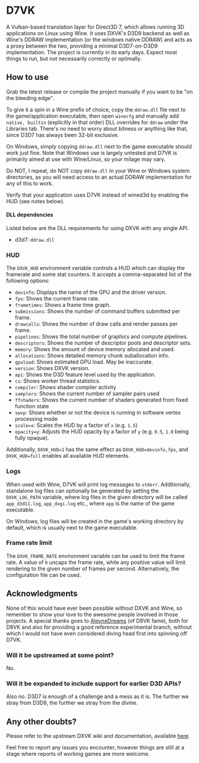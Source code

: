 # D7VK

A Vulkan-based translation layer for Direct3D 7, which allows running 3D applications on Linux using Wine. It uses DXVK's D3D9 backend as well as Wine's DDRAW implementation (or the windows native DDRAW) and acts as a proxy between the two, providing a minimal D3D7-on-D3D9 implementation. The project is currently in its early days. Expect most things to run, but not necessarily correctly or optimally.

## How to use
Grab the latest release or compile the project manually if you want to be "on the bleeding edge".

To give it a spin in a Wine prefix of choice, copy the `ddraw.dll` file next to the game/application executable, then open `winecfg` and manually add `native, builtin` (explicitly in that order) DLL overrides for `ddraw` under the Libraries tab. There's no need to worry about bitness or anything like that, since D3D7 has always been 32-bit exclusive.

On Windows, simply copying `ddraw.dll` next to the game executable should work just fine. Note that Windows use is largely untested and D7VK is primarily aimed at use with Wine/Linux, so your milage may vary.

Do NOT, I repeat, do NOT copy `ddraw.dll` in your Wine or Windows system directories, as you will need access to an actual DDRAW implementation for any of this to work.

Verify that your application uses D7VK instead of wined3d by enabling the HUD (see notes below).

#### DLL dependencies
Listed below are the DLL requirements for using DXVK with any single API.

- d3d7: `ddraw.dll`

### HUD
The `DXVK_HUD` environment variable controls a HUD which can display the framerate and some stat counters. It accepts a comma-separated list of the following options:
- `devinfo`: Displays the name of the GPU and the driver version.
- `fps`: Shows the current frame rate.
- `frametimes`: Shows a frame time graph.
- `submissions`: Shows the number of command buffers submitted per frame.
- `drawcalls`: Shows the number of draw calls and render passes per frame.
- `pipelines`: Shows the total number of graphics and compute pipelines.
- `descriptors`: Shows the number of descriptor pools and descriptor sets.
- `memory`: Shows the amount of device memory allocated and used.
- `allocations`: Shows detailed memory chunk suballocation info.
- `gpuload`: Shows estimated GPU load. May be inaccurate.
- `version`: Shows DXVK version.
- `api`: Shows the D3D feature level used by the application.
- `cs`: Shows worker thread statistics.
- `compiler`: Shows shader compiler activity
- `samplers`: Shows the current number of sampler pairs used
- `ffshaders`: Shows the current number of shaders generated from fixed function state
- `swvp`: Shows whether or not the device is running in software vertex processing mode
- `scale=x`: Scales the HUD by a factor of `x` (e.g. `1.5`)
- `opacity=y`: Adjusts the HUD opacity by a factor of `y` (e.g. `0.5`, `1.0` being fully opaque).

Additionally, `DXVK_HUD=1` has the same effect as `DXVK_HUD=devinfo,fps`, and `DXVK_HUD=full` enables all available HUD elements.

### Logs
When used with Wine, D7VK will print log messages to `stderr`. Additionally, standalone log files can optionally be generated by setting the `DXVK_LOG_PATH` variable, where log files in the given directory will be called `app_d3d11.log`, `app_dxgi.log` etc., where `app` is the name of the game executable.

On Windows, log files will be created in the game's working directory by default, which is usually next to the game executable.

### Frame rate limit
The `DXVK_FRAME_RATE` environment variable can be used to limit the frame rate. A value of `0` uncaps the frame rate, while any positive value will limit rendering to the given number of frames per second. Alternatively, the configuration file can be used.

## Acknowledgments

None of this would have ever been possible without DXVK and Wine, so remember to show your love to the awesome people involved in those projects. A special thanks goes to [AlpyneDreams](https://github.com/AlpyneDreams) (of D8VK fame), both for D8VK and also for providing a good reference experimental branch, without which I would not have even considered diving head first into spinning off D7VK.

### Will it be upstreamed at some point?

No.

### Will it be expanded to include support for earlier D3D APIs?

Also no. D3D7 is enough of a challenge and a mess as it is. The further we stray from D3D9, the further we stray from the divine.

## Any other doubts?

Please refer to the upstream DXVK wiki and documentation, available [here](https://github.com/doitsujin/dxvk).

Feel free to report any issues you encounter, however things are still at a stage where reports of working games are more welcome.

